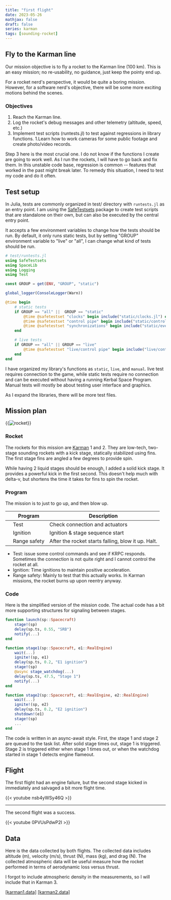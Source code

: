 ```yaml
---
title: "first flight"
date: 2023-05-26
mathjax: false
draft: false
series: karman
tags: [sounding-rocket]
---
```


## Fly to the Karman line

Our mission objective is to fly a rocket to the Karman line (100 km). This is an easy mission; no re-usability, no guidance, just keep the pointy end up.

For a rocket nerd's perspective, it would be quite a boring mission. However, for a software nerd's objective, there will be some more exciting motions behind the scenes.

### Objectives

1. Reach the Karman line.
1. Log the rocket's debug messages and other telemetry (altitude, speed, etc.)
1. Implement test scripts (runtests.jl) to test against regressions in library functions.
1.Learn how to work cameras for some public footage and create photo/video records.

Step 3 here is the most crucial one. I do not know if the functions I create are going to work well. As I run the rockets, I will have to go back and fix them. In this unstable code base, regression is common -- features that worked in the past might break later. To remedy this situation, I need to test my code and do it often.

## Test setup

In Julia, tests are commonly organized in test/ directory with `runtests.jl` as an entry point. I am using the [SafeTestsets](https://juliapackages.com/p/safetestsets) package to create test scripts that are standalone on their own, but can also be executed by the central entry point.

It accepts a few environment variables to change how the tests should be run. By default, it only runs static tests, but by setting "GROUP" environment variable to "live" or "all", I can change what kind of tests should be run.

```jl
# test/runtests.jl
using SafeTestsets
using SpaceLib
using Logging
using Test

const GROUP = get(ENV, "GROUP", "static")

global_logger(ConsoleLogger(Warn))

@time begin
    # static tests
    if GROUP == "all" ||  GROUP == "static"
        @time @safetestset "clocks" begin include("static/clocks.jl") end
        @time @safetestset "control pipe" begin include("static/controlpipe.jl") end
        @time @safetestset "synchronizations" begin include("static/events.jl") end
    end

    # live tests
    if GROUP == "all" || GROUP == "live"
        @time @safetestset "live/control pipe" begin include("live/controlpipe.jl") end
    end
end
```

I have organized my library's functions as `static`, `live`, and `manual`. live test requires connection to the game, while static tests require no connection and can be executed without having a running Kerbal Space Program. Manual tests will mostly be about testing user interface and graphics.

As I expand the libraries, there will be more test files.

## Mission plan

{{<image src="/craftfiles/Karman 2.png"
    alt="rocket" maxw="7em" class="right-text">}}

### Rocket

The rockets for this mission are [Karman](/craft/karman) 1 and 2. They are low-tech, two-stage sounding rockets with a kick stage, statically stabilized using fins. The first stage fins are angled a few degrees to provide spin.

While having 2 liquid stages should be enough, I added a solid kick stage. It provides a powerful kick in the first second. This doesn't help much with delta-v, but shortens the time it takes for fins to spin the rocket.

### Program

The mission is to just to go up, and then blow up.

|     | Program      | Description                                        |
| --- | ------------ | -------------------------------------------------- |
|     | Test         | Check connection and actuators                     |
|     | Ignition     | Ignition & stage sequence start                    |
|     | Range safety | After the rocket starts falling, blow it up. Halt. |

- Test: issue some control commands and see if KRPC responds. Sometimes the connection is not quite right and I cannot control the rocket at all.
- Ignition: Time ignitions to maintain positive acceleration.
- Range safety: Mainly to test that this actually works. In Karman missions, the rocket burns up upon reentry anyway.

### Code

Here is the simplified version of the mission code. The actual code has a bit more supporting structures for signaling between stages.

```jl
function launch(sp::Spacecraft)
    stage!(sp)
    delay(sp.ts, 0.55, "SRB")
    notify(...)
end

function stage1(sp::Spacecraft, e1::RealEngine)
    wait(...)
    ignite!(sp, e1)
    delay(sp.ts, 0.2, "E1 ignition")
    stage!(sp)
    @async stage_watchdog(...)
    delay(sp.ts, 47.5, "Stage 1")
    notify(...)
end

function stage2(sp::Spacecraft, e1::RealEngine, e2::RealEngine)
    wait(...)
    ignite!(sp, e2)
    delay(sp.ts, 0.2, "E2 ignition")
    shutdown!(e1)
    stage!(sp)
    ...
end
```

The code is written in an async-await style. First, the stage 1 and stage 2 are queued to the task list. After solid stage times out, stage 1 is triggered. Stage 2 is triggered either when stage 1 times out, or when the watchdog started in stage 1 detects engine flameout.

## Flight

The first flight had an engine failure, but the second stage kicked in immediately and salvaged a bit more flight time.

{{< youtube nsb4yWSy46Q >}}

---

The second flight was a success.

{{< youtube 0PVUsPdwP2I >}}

## Data

Here is the data collected by both flights. The collected data includes altitude (m), velocity (m/s), thrust (N), mass (kg), and drag (N). The collected atmospheric data will be useful measure how the rocket performed in terms of aerodynamic loss versus thrust.

I forgot to include atmospheric density in the measurements, so I will include that in Karman 3.

[[karman1.data]](/data/karman1.data)
[[karman2.data]](/data/karman2.data)
